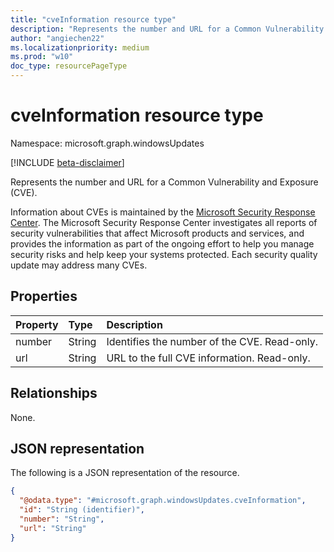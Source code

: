 ```yaml
---
title: "cveInformation resource type"
description: "Represents the number and URL for a Common Vulnerability and Exposure (CVE)."
author: "angiechen22"
ms.localizationpriority: medium
ms.prod: "w10"
doc_type: resourcePageType
---
```


# cveInformation resource type

Namespace: microsoft.graph.windowsUpdates

[!INCLUDE [beta-disclaimer](../../includes/beta-disclaimer.md)]

Represents the number and URL for a Common Vulnerability and Exposure (CVE).

Information about CVEs is maintained by the [Microsoft Security Response Center](https://msrc.microsoft.com/update-guide/vulnerability). The Microsoft Security Response Center investigates all reports of security vulnerabilities that affect Microsoft products and services, and provides the information as part of the ongoing effort to help you manage security risks and help keep your systems protected. Each security quality update may address many CVEs.

## Properties

|Property|Type|Description|
|:---|:---|:---|
|number|String| Identifies the number of the CVE. Read-only.|
|url|String| URL to the full CVE information. Read-only.|

## Relationships

None.

## JSON representation

The following is a JSON representation of the resource.

<!-- {
  "blockType": "resource",
  "keyProperty": "id",
  "@odata.type": "microsoft.graph.windowsUpdates.cveInformation",
  "openType": false
}
-->
``` json
{
  "@odata.type": "#microsoft.graph.windowsUpdates.cveInformation",
  "id": "String (identifier)",
  "number": "String",
  "url": "String"
}
```
